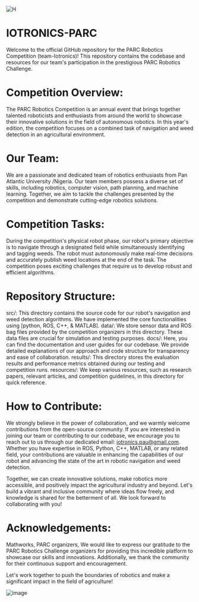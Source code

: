 
![H](https://github.com/Oyefusi-Samuel/IOTRONICS-PARC/assets/105239214/ec0c890c-e537-44fc-8107-323ba2014e4a)

# IOTRONICS-PARC
Welcome to the official GitHub repository for the PARC Robotics Competition (team-Iotronics)! This repository contains the codebase and resources for our team's participation in the prestigious PARC Robotics Challenge.

# Competition Overview:
The PARC Robotics Competition is an annual event that brings together talented roboticists and enthusiasts from around the world to showcase their innovative solutions in the field of autonomous robotics. In this year's edition, the competition focuses on a combined task of navigation and weed detection in an agricultural environment.

# Our Team:
We are a passionate and dedicated team of robotics enthusiasts from Pan Atlantic University /Nigeria. Our team members possess a diverse set of skills, including robotics, computer vision, path planning, and machine learning. Together, we aim to tackle the challenges presented by the competition and demonstrate cutting-edge robotics solutions.

# Competition Tasks:
During the competition's physical robot phase, our robot's primary objective is to navigate through a designated field while simultaneously identifying and tagging weeds. The robot must autonomously make real-time decisions and accurately publish weed locations at the end of the task. The competition poses exciting challenges that require us to develop robust and efficient algorithms.

# Repository Structure:

src/: This directory contains the source code for our robot's navigation and weed detection algorithms. We have implemented the core functionalities using [python, ROS, C++, & MATLAB].
data/: We store sensor data and ROS bag files provided by the competition organizers in this directory. These data files are crucial for simulation and testing purposes.
docs/: Here, you can find the documentation and user guides for our codebase. We provide detailed explanations of our approach and code structure for transparency and ease of collaboration.
results/: This directory stores the evaluation results and performance metrics obtained during our testing and competition runs.
resources/: We keep various resources, such as research papers, relevant articles, and competition guidelines, in this directory for quick reference.

# How to Contribute:
We strongly believe in the power of collaboration, and we warmly welcome contributions from the open-source community. If you are interested in joining our team or contributing to our codebase, we encourage you to reach out to us through our dedicated email: iotronics.pau@gmail.com. Whether you have expertise in ROS, Python, C++, MATLAB, or any related field, your contributions are valuable in enhancing the capabilities of our robot and advancing the state of the art in robotic navigation and weed detection.

Together, we can create innovative solutions, make robotics more accessible, and positively impact the agricultural industry and beyond. Let's build a vibrant and inclusive community where ideas flow freely, and knowledge is shared for the betterment of all. We look forward to collaborating with you!

# Acknowledgements:
Mathworks, PARC organizers, 
We would like to express our gratitude to the PARC Robotics Challenge organizers for providing this incredible platform to showcase our skills and innovations. Additionally, we thank the community for their continuous support and encouragement.

Let's work together to push the boundaries of robotics and make a significant impact in the field of agriculture!

![image](https://github.com/Oyefusi-Samuel/IOTRONICS-PARC/assets/105239214/be023bbb-5b19-4509-b4f1-95a7fb0f693d)

